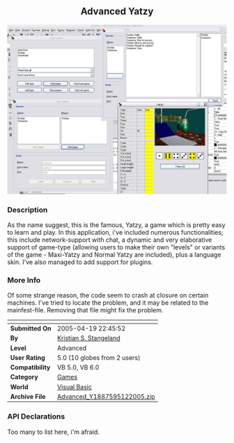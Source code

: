 ﻿<div align="center">

## Advanced Yatzy

<img src="PIC20055121814487928.jpg">
</div>

### Description

As the name suggest, this is the famous, Yatzy, a game which is pretty easy to learn and play. In this application, i've included numerous functionalities; this include network-support with chat, a dynamic and very elaborative support of game-type (allowing users to make their own "levels" or variants of the game - Maxi-Yatzy and Normal Yatzy are included), plus a language skin. I've also managed to add support for plugins.
 
### More Info
 
Of some strange reason, the code seem to crash at closure on certain machines. I've tried to locate the problem, and it may be related to the mainfest-file. Removing that file might fix the problem.


<span>             |<span>
---                |---
**Submitted On**   |2005-04-19 22:45:52
**By**             |[Kristian S\. Stangeland](https://github.com/Planet-Source-Code/PSCIndex/blob/master/ByAuthor/kristian-s-stangeland.md)
**Level**          |Advanced
**User Rating**    |5.0 (10 globes from 2 users)
**Compatibility**  |VB 5\.0, VB 6\.0
**Category**       |[Games](https://github.com/Planet-Source-Code/PSCIndex/blob/master/ByCategory/games__1-38.md)
**World**          |[Visual Basic](https://github.com/Planet-Source-Code/PSCIndex/blob/master/ByWorld/visual-basic.md)
**Archive File**   |[Advanced\_Y1887595122005\.zip](https://github.com/Planet-Source-Code/kristian-s-stangeland-advanced-yatzy__1-60507/archive/master.zip)

### API Declarations

Too many to list here, i'm afraid.





